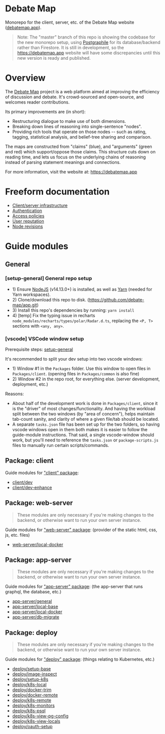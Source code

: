 # Debate Map

Monorepo for the client, server, etc. of the Debate Map website ([debatemap.app](https://debatemap.app)).

> Note: The "master" branch of this repo is showing the codebase for the new monorepo setup, using [Postgraphile](https://github.com/graphile/postgraphile) for its database/backend rather than Firestore. It is still in development, so the <https://debatemap.app> website will have some discrepancies until this new version is ready and published.

# Overview

The [Debate Map](https://debatemap.app) project is a web platform aimed at improving the efficiency of discussion and debate. It's crowd-sourced and open-source, and welcomes reader contributions.

Its primary improvements are (in short):
* Restructuring dialogue to make use of both dimensions.
* Breaking down lines of reasoning into single-sentence "nodes".
* Providing rich tools that operate on those nodes -- such as rating, tagging, statistical analysis, and belief-tree sharing and comparison.

The maps are constructed from "claims" (blue), and "arguments" (green and red) which support/oppose those claims. This structure cuts down on reading time, and lets us focus on the underlying chains of reasoning instead of parsing statement meanings and connections.

For more information, visit the website at: <https://debatemap.app>

# Freeform documentation

* [Client/server infrastructure](https://github.com/debate-map/app/tree/master/Docs/ClientServerInfrastructure.md)
* [Authentication](https://github.com/debate-map/app/tree/master/Docs/Authentication.md)
* [Access policies](https://github.com/debate-map/app/tree/master/Docs/AccessPolicies.md)
* [User reputation](https://github.com/debate-map/app/tree/master/Docs/UserReputation.md)
* [Node revisions](https://github.com/debate-map/app/tree/master/Docs/NodeRevisions.md)

# Guide modules

## General

<!----><a name="setup-general"></a>
### [setup-general] General repo setup

* 1\) Ensure [NodeJS](https://nodejs.org) (v14.13.0+) is installed, as well as [Yarn](https://yarnpkg.com/getting-started/migration) (needed for Yarn workspaces).
* 2\) Clone/download this repo to disk. (https://github.com/debate-map/app.git)
* 3\) Install this repo's dependencies by running: `yarn install`
* 4\) [temp] Fix the typing issue in recharts `node_modules/recharts/types/polar/Radar.d.ts`, replacing the `<P, T>` sections with `<any, any>`.

<!----><a name="vscode"></a>
### [vscode] VSCode window setup

Prerequisite steps: [setup-general](https://github.com/debate-map/app#setup-general)

It's recommended to split your dev setup into two vscode windows:
* 1\) Window #1 in the `Packages` folder. Use this window to open files in `Packages/client`. (opening files in `Packages/common` is also fine)
* 2\) Window #2 in the repo root, for everything else. (server development, deployment, etc.)

Reasons:
* About half of the development work is done in `Packages/client`, since it is the "driver" of most changes/functionality. And having the workload split between the two windows (by "area of concern"), helps maintain tab-count sanity, and clarity of where a given file/tab should be located.
* A separate `tasks.json` file has been set up for the two folders, so having vscode windows open in them both makes it is easier to follow the guide-module instructions. That said, a single vscode-window should work, but you'll need to reference the `tasks.json` or `package-scripts.js` files to manually run certain scripts/commands. 

## Package: client

Guide modules for ["client" package](https://github.com/debate-map/app/tree/master/Packages/client):
* [client/dev](https://github.com/debate-map/app/tree/master/Packages/client#dev)
* [client/dev-enhance](https://github.com/debate-map/app/tree/master/Packages/client#dev-enhance)

## Package: web-server

> These modules are only necessary if you're making changes to the backend, or otherwise want to run your own server instance.

Guide modules for ["web-server" package](https://github.com/debate-map/app/tree/master/Packages/web-server): (provider of the static html, css, js, etc. files)
* [web-server/local-docker](https://github.com/debate-map/app/tree/master/Packages/web-server#local-docker)

## Package: app-server

> These modules are only necessary if you're making changes to the backend, or otherwise want to run your own server instance.

Guide modules for ["app-server" package](https://github.com/debate-map/app/tree/master/Packages/app-server): (the app-server that runs graphql, the database, etc.)
* [app-server/general](https://github.com/debate-map/app/tree/master/Packages/app-server#general)
* [app-server/local-base](https://github.com/debate-map/app/tree/master/Packages/app-server#local-base)
* [app-server/local-docker](https://github.com/debate-map/app/tree/master/Packages/app-server#local-docker)
* [app-server/db-migrate](https://github.com/debate-map/app/tree/master/Packages/app-server#db-migrate)

## Package: deploy

> These modules are only necessary if you're making changes to the backend, or otherwise want to run your own server instance.

Guide modules for ["deploy" package](https://github.com/debate-map/app/tree/master/Packages/deploy): (things relating to Kubernetes, etc.)
* [deploy/setup-base](https://github.com/debate-map/app/tree/master/Packages/deploy#setup-base)
* [deploy/image-inspect](https://github.com/debate-map/app/tree/master/Packages/deploy#image-inspect)
* [deploy/setup-k8s](https://github.com/debate-map/app/tree/master/Packages/deploy#setup-k8s)
* [deploy/k8s-local](https://github.com/debate-map/app/tree/master/Packages/deploy#k8s-local)
* [deploy/docker-trim](https://github.com/debate-map/app/tree/master/Packages/deploy#docker-trim)
* [deploy/docker-remote](https://github.com/debate-map/app/tree/master/Packages/deploy#docker-remote)
* [deploy/k8s-remote](https://github.com/debate-map/app/tree/master/Packages/deploy#k8s-remote)
* [deploy/k8s-monitors](https://github.com/debate-map/app/tree/master/Packages/deploy#k8s-monitors)
* [deploy/k8s-psql](https://github.com/debate-map/app/tree/master/Packages/deploy#k8s-psql)
* [deploy/k8s-view-pg-config](https://github.com/debate-map/app/tree/master/Packages/deploy#k8s-view-pg-config)
* [deploy/k8s-view-locals](https://github.com/debate-map/app/tree/master/Packages/deploy#k8s-view-locals)
* [deploy/oauth-setup](https://github.com/debate-map/app/tree/master/Packages/deploy#oauth-setup)